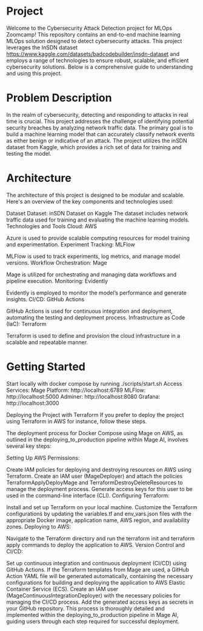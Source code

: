 # Project
Welcome to the Cybersecurity Attack Detection project for MLOps Zoomcamp! This repository contains an end-to-end machine learning MLOps solution designed to detect cybersecurity attacks. This project leverages the InSDN dataset https://www.kaggle.com/datasets/badcodebuilder/insdn-dataset and employs a range of technologies to ensure robust, scalable, and efficient cybersecurity solutions. Below is a comprehensive guide to understanding and using this project.
# Problem Description
In the realm of cybersecurity, detecting and responding to attacks in real time is crucial. This project addresses the challenge of identifying potential security breaches by analyzing network traffic data. The primary goal is to build a machine learning model that can accurately classify network events as either benign or indicative of an attack. The project utilizes the inSDN dataset from Kaggle, which provides a rich set of data for training and testing the model.
# Architecture
The architecture of this project is designed to be modular and scalable. Here's an overview of the key components and technologies used:

Dataset
Dataset: inSDN Dataset on Kaggle
The dataset includes network traffic data used for training and evaluating the machine learning models.
Technologies and Tools
Cloud: AWS

Azure is used to provide scalable computing resources for model training and experimentation.
Experiment Tracking: MLFlow

MLFlow is used to track experiments, log metrics, and manage model versions.
Workflow Orchestration: Mage

Mage is utilized for orchestrating and managing data workflows and pipeline execution.
Monitoring: Evidently

Evidently is employed to monitor the model’s performance and generate insights.
CI/CD: GitHub Actions

GitHub Actions is used for continuous integration and deployment, automating the testing and deployment process.
Infrastructure as Code (IaC): Terraform

Terraform is used to define and provision the cloud infrastructure in a scalable and repeatable manner.

# Getting Started

Start locally with docker compose by running 
    ./scripts/start.sh
Access Services:
Mage Platform: http://localhost:6789
MLFlow: http://localhost:5000
Adminer: http://localhost:8080
Grafana: http://localhost:3000

Deploying the Project with Terraform
If you prefer to deploy the project using Terraform in AWS for instance, follow these steps.

The deployment process for Docker Compose using Mage on AWS, as outlined in the deploying_to_production pipeline within Mage AI, involves several key steps:

Setting Up AWS Permissions:

Create IAM policies for deploying and destroying resources on AWS using Terraform.
Create an IAM user (MageDeployer) and attach the policies TerraformApplyDeployMage and TerraformDestroyDeleteResources to manage the deployment process. Generate access keys for this user to be used in the command-line interface (CLI).
Configuring Terraform:

Install and set up Terraform on your local machine.
Customize the Terraform configurations by updating the variables.tf and env_vars.json files with the appropriate Docker image, application name, AWS region, and availability zones.
Deploying to AWS:

Navigate to the Terraform directory and run the terraform init and terraform apply commands to deploy the application to AWS.
Version Control and CI/CD:

Set up continuous integration and continuous deployment (CI/CD) using GitHub Actions.
If the Terraform templates from Mage are used, a GitHub Action YAML file will be generated automatically, containing the necessary configurations for building and deploying the application to AWS Elastic Container Service (ECS).
Create an IAM user (MageContinuousIntegrationDeployer) with the necessary policies for managing the CI/CD process. Add the generated access keys as secrets in your GitHub repository.
This process is thoroughly detailed and implemented within the deploying_to_production pipeline in Mage AI, guiding users through each step required for successful deployment.






